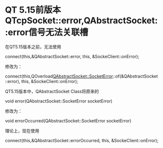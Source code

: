 # QT 5.15前版本QTcpSocket::error,QAbstractSocket::error信号无法关联槽

在QT5.15版本之前，无法使用

connect(this,&QAbstractSocket::error, this, &SockeClient::onError);

修改为：

connect(this,QOverload<QAbstractSocket::SocketError>::of(&QAbstractSocket::error), this, &SockeClient::onError);

QT5.15版本中，QAbstractSocket Class将原来的

void error(QAbstractSocket::SocketError socketError)

修改为：

void errorOccurred(QAbstractSocket::SocketError socketError)

理论上，现在使用

connect(this,&QAbstractSocket::errorOccurred, this, &SockeClient::onError);

